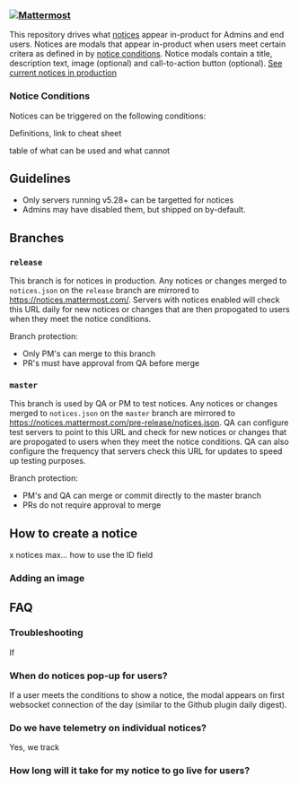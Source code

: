 ### [![Mattermost](https://user-images.githubusercontent.com/33878967/33095422-7c8aa7a4-ceb8-11e7-810a-4b261fdff6d6.png)](https://mattermost.org)

This repository drives what [notices](https://docs.mattermost.com/administration/notices.html) appear in-product for Admins and end users. Notices are modals that appear in-product when users meet certain critera as defined in by [notice conditions](https://github.com/mattermost/notices/blob/master/notices.schema.json). Notice modals contain a title, description text, image (optional) and call-to-action button (optional).
[See current notices in production](https://github.com/mattermost/notices/blob/release/notices.json)


### Notice Conditions
Notices can be triggered on the following conditions:



Definitions, link to cheat sheet

table of what can be used and what cannot

## Guidelines

- Only servers running v5.28+ can be targetted for notices
- Admins may have disabled them, but shipped on by-default. 

## Branches

### `release`
This branch is for notices in production. Any notices or changes merged to `notices.json` on the `release` branch are mirrored to https://notices.mattermost.com/. Servers with notices enabled will check this URL daily for new notices or changes that are then propogated to users when they meet the notice conditions.

Branch protection: 
- Only PM's can merge to this branch
- PR's must have approval from QA before merge  

### `master`
This branch is used by QA or PM to test notices. Any notices or changes merged to `notices.json` on the `master` branch are mirrored to https://notices.mattermost.com/pre-release/notices.json. QA can configure test servers to point to this URL and check for new notices or changes that are propogated to users when they meet the notice conditions. QA can also configure the frequency that servers check this URL for updates to speed up testing purposes. 

Branch protection: 
- PM's and QA can merge or commit directly to the master branch
- PRs do not require approval to merge


## How to create a notice

x notices max...
how to use the ID field


### Adding an image


## FAQ

### Troubleshooting

If 

### When do notices pop-up for users?
If a user meets the conditions to show a notice, the modal appears on first websocket connection of the day (similar to the Github plugin daily digest).

### Do we have telemetry on individual notices?
Yes, we track  

### How long will it take for my notice to go live for users?




